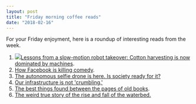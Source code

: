 ```yaml
---
layout: post
title: "Friday morning coffee reads"
date: "2018-02-16"
---
```


For your Friday enjoyment, here is a roundup of interesting reads from the week.

1. ![](images/3b50391u-Edit-800-189x200.jpg)[Lessons from a slow-motion robot takeover: Cotton harvesting is now dominated by machines](https://www.bloomberg.com/view/articles/2018-02-09/lessons-from-a-slow-motion-robot-takeover?utm_content=buffer5654d&utm_medium=social&utm_source=twitter.com&utm_campaign=buffer).
2. [How Facebook is killing comedy](http://splitsider.com/2018/02/how-facebook-is-killing-comedy/).
3. [The autonomous selfie drone is here. Is society ready for it?](https://www.nytimes.com/interactive/2018/02/13/technology/skydio-autonomous-drones.html?hp&action=click&pgtype=Homepage)
4. [Our infrastructure is not 'crumbling.'](https://www.creators.com/read/david-harsanyi/02/18/our-infrastructure-is-not-crumbling-repeat-our-infrastructure-is-not-crumbling)
5. [The best things found between the pages of old books](https://www.atlasobscura.com/articles/surprising-discoveries-pages-old-books).
6. [The weird true story of the rise and fall of the waterbed.](https://www.apartmenttherapy.com/waterbed-history-rise-fall-255635)
